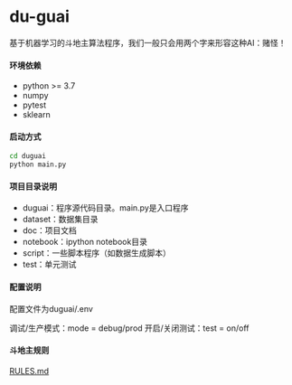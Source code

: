 # du-guai

基于机器学习的斗地主算法程序，我们一般只会用两个字来形容这种AI：赌怪！

#### 环境依赖

- python >= 3.7
- numpy
- pytest
- sklearn

#### 启动方式

```bash
cd duguai
python main.py
```

#### 项目目录说明

- duguai：程序源代码目录。main.py是入口程序
- dataset：数据集目录
- doc：项目文档
- notebook：ipython notebook目录
- script：一些脚本程序（如数据生成脚本）
- test：单元测试

#### 配置说明
配置文件为duguai/.env

调试/生产模式：mode = debug/prod
开启/关闭测试：test = on/off

#### 斗地主规则
[RULES.md](./RULES.md)
